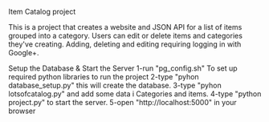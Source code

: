 Item Catalog project

This is a project that creates a website and JSON API for a list of items grouped into a category.
Users can edit or delete items and categories they've creating.
Adding, deleting and editing requiring logging in with Google+.

Setup the Database & Start the Server
1-run "pg_config.sh" To set up required python libraries to run the project
2-type "pyhon database_setup.py" this will create the database.
3-type "pyhon lotsofcatalog.py" and add some data i Categories and items.
4-type "python project.py" to start the server.
5-open "http://localhost:5000" in your browser